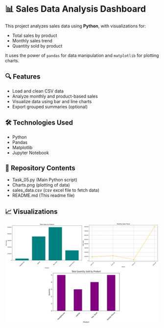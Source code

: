 # 📊 Sales Data Analysis Dashboard

This project analyzes sales data using **Python**, with visualizations for:
- Total sales by product
- Monthly sales trend
- Quantity sold by product

It uses the power of `pandas` for data manipulation and `matplotlib` for plotting charts.

## 🔍 Features

- Load and clean CSV data
- Analyze monthly and product-based sales
- Visualize data using bar and line charts
- Export grouped summaries (optional)
  
## 🛠️ Technologies Used
- Python
- Pandas 
- Matplotlib
- Jupyter Notebook

## 📁 Repository Contents

- Task_05.py  (Main Python script)
- Charts.png (plotting of data)
- sales_data.csv (csv excel file to fetch data)
- README.md  (This readme file)

## 📈 Visualizations
![plot](charts.png)
